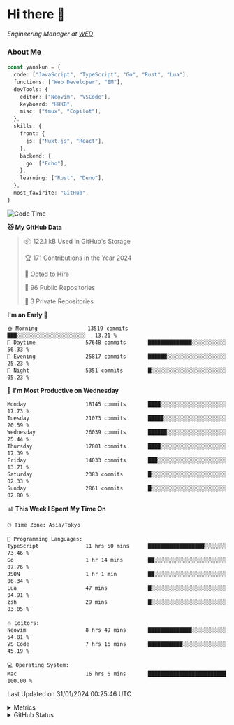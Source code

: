 # Hi there&nbsp;:wave:

<!-- ![Alt text](https://spotify-recently-played-readme.vercel.app/api?user=31kynbuubkiu3r4qh4hjuaglhfay) -->

_Engineering Manager at [WED](https://github.com/wedinc)_

### About Me

```ts
const yanskun = {
  code: ["JavaScript", "TypeScript", "Go", "Rust", "Lua"],
  functions: ["Web Developer", "EM"],
  devTools: {
    editor: ["Neovim", "VSCode"],
    keyboard: "HHKB",
    misc: ["tmux", "Copilot"],
  },
  skills: {
    front: {
      js: ["Nuxt.js", "React"],
    },
    backend: {
      go: ["Echo"],
    },
    learning: ["Rust", "Deno"],
  },
  most_favirite: "GitHub",
}
```

<!--START_SECTION:waka-->
![Code Time](http://img.shields.io/badge/Code%20Time-674%20hrs%2019%20mins-blue)

**🐱 My GitHub Data** 

> 📦 122.1 kB Used in GitHub's Storage 
 > 
> 🏆 171 Contributions in the Year 2024
 > 
> 💼 Opted to Hire
 > 
> 📜 96 Public Repositories 
 > 
> 🔑 3 Private Repositories 
 > 
**I'm an Early 🐤** 

```text
🌞 Morning                13519 commits       ███░░░░░░░░░░░░░░░░░░░░░░   13.21 % 
🌆 Daytime                57648 commits       ██████████████░░░░░░░░░░░   56.33 % 
🌃 Evening                25817 commits       ██████░░░░░░░░░░░░░░░░░░░   25.23 % 
🌙 Night                  5351 commits        █░░░░░░░░░░░░░░░░░░░░░░░░   05.23 % 
```
📅 **I'm Most Productive on Wednesday** 

```text
Monday                   18145 commits       ████░░░░░░░░░░░░░░░░░░░░░   17.73 % 
Tuesday                  21073 commits       █████░░░░░░░░░░░░░░░░░░░░   20.59 % 
Wednesday                26039 commits       ██████░░░░░░░░░░░░░░░░░░░   25.44 % 
Thursday                 17801 commits       ████░░░░░░░░░░░░░░░░░░░░░   17.39 % 
Friday                   14033 commits       ███░░░░░░░░░░░░░░░░░░░░░░   13.71 % 
Saturday                 2383 commits        █░░░░░░░░░░░░░░░░░░░░░░░░   02.33 % 
Sunday                   2861 commits        █░░░░░░░░░░░░░░░░░░░░░░░░   02.80 % 
```


📊 **This Week I Spent My Time On** 

```text
🕑︎ Time Zone: Asia/Tokyo

💬 Programming Languages: 
TypeScript               11 hrs 50 mins      ██████████████████░░░░░░░   73.46 % 
Go                       1 hr 14 mins        ██░░░░░░░░░░░░░░░░░░░░░░░   07.76 % 
JSON                     1 hr 1 min          ██░░░░░░░░░░░░░░░░░░░░░░░   06.34 % 
Lua                      47 mins             █░░░░░░░░░░░░░░░░░░░░░░░░   04.91 % 
zsh                      29 mins             █░░░░░░░░░░░░░░░░░░░░░░░░   03.05 % 

🔥 Editors: 
Neovim                   8 hrs 49 mins       ██████████████░░░░░░░░░░░   54.81 % 
VS Code                  7 hrs 16 mins       ███████████░░░░░░░░░░░░░░   45.19 % 

💻 Operating System: 
Mac                      16 hrs 6 mins       █████████████████████████   100.00 % 
```


 Last Updated on 31/01/2024 00:25:46 UTC
<!--END_SECTION:waka-->

<details>
  <summary>Metrics</summary>
  <img src="https://github.com/yanskun/yanskun/blob/main/github-metrics.svg" alt="Metrics">
</details>

<details>
  <summary>GitHub Status</summary>
  <picture>
    <source media="(prefers-color-scheme: dark)" srcset="https://raw.githubusercontent.com/yanskun/yanskun/master/profile-summary-card-output/nord_dark/0-profile-details.svg">
   <img src="https://raw.githubusercontent.com/yanskun/yanskun/master/profile-summary-card-output/default/0-profile-details.svg">
  </picture>
  <br>
  <picture>
    <source media="(prefers-color-scheme: dark)" srcset="https://raw.githubusercontent.com/yanskun/yanskun/master/profile-summary-card-output/nord_dark/1-repos-per-language.svg">
   <img src="https://raw.githubusercontent.com/yanskun/yanskun/master/profile-summary-card-output/default/1-repos-per-language.svg">
  </picture>
  <picture>
    <source media="(prefers-color-scheme: dark)" srcset="https://raw.githubusercontent.com/yanskun/yanskun/master/profile-summary-card-output/nord_dark/2-most-commit-language.svg">
   <img src="https://raw.githubusercontent.com/yanskun/yanskun/master/profile-summary-card-output/default/2-most-commit-language.svg">
  </picture>
  <br>
  <picture>
    <source media="(prefers-color-scheme: dark)" srcset="https://raw.githubusercontent.com/yanskun/yanskun/master/profile-summary-card-output/nord_dark/3-stats.svg">
   <img src="https://raw.githubusercontent.com/yanskun/yanskun/master/profile-summary-card-output/default/3-stats.svg">
  </picture>
  <picture>
    <source media="(prefers-color-scheme: dark)" srcset="https://raw.githubusercontent.com/yanskun/yanskun/master/profile-summary-card-output/nord_dark/4-productive-time.svg">
   <img src="https://raw.githubusercontent.com/yanskun/yanskun/master/profile-summary-card-output/default/4-productive-time.svg">
  </picture>
</details>
